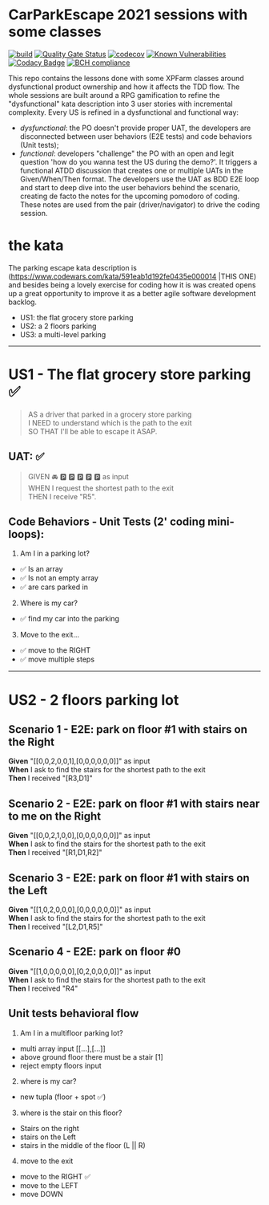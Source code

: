 # CarParkEscape 2021 sessions with some classes
[![build](https://github.com/undeadgrishnackh/CarParkEscape2021/workflows/CI%20Build%20gate./badge.svg)](https://github.com/undeadgrishnackh/CarParkEscape2021/actions?query=workflow%3A%22CI+Build+gate.%22)
[![Quality Gate Status](https://sonarcloud.io/api/project_badges/measure?project=undeadgrishnackh_CarParkEscape2021&metric=alert_status)](https://sonarcloud.io/dashboard?id=undeadgrishnackh_CarParkEscape2021)
[![codecov](https://codecov.io/gh/undeadgrishnackh/CarParkEscape2021/branch/master/graph/badge.svg)](https://codecov.io/gh/undeadgrishnackh/CarParkEscape2021)
[![Known Vulnerabilities](https://snyk.io/test/github/undeadgrishnackh/CarParkEscape2021/badge.svg)](https://snyk.io/test/github/undeadgrishnackh/CarParkEscape2021/)
[![Codacy Badge](https://api.codacy.com/project/badge/Grade/c8e046ebad254148950f6fea8f671594)](https://app.codacy.com/gh/undeadgrishnackh/CarParkEscape2021/dashboard)
[![BCH compliance](https://bettercodehub.com/edge/badge/undeadgrishnackh/CarParkEscape2021?branch=master)](https://bettercodehub.com/)

This repo contains the lessons done with some XPFarm classes around dysfunctional product ownership and how it affects the TDD flow. The whole sessions are built around a RPG gamification to refine the "dysfunctional" kata description into 3 user stories with incremental complexity. Every US is refined in a dysfunctional and functional way:
- *dysfunctional*: the PO doesn't provide proper UAT, the developers are disconnected between user behaviors (E2E tests) and code behaviors (Unit tests);
- *functional*: developers "challenge" the PO with an open and legit question 'how do you wanna test the US during the demo?'. It triggers a functional ATDD discussion that creates one or multiple UATs in the Given/When/Then format. The developers use the UAT as BDD E2E loop and start to deep dive into the user behaviors behind the scenario, creating de facto the notes for the upcoming pomodoro of coding. These notes are used from the pair (driver/navigator) to drive the coding session.

# the kata
The parking escape kata description is (https://www.codewars.com/kata/591eab1d192fe0435e000014 |THIS ONE) and besides being a lovely exercise for coding how it is was created opens up a great opportunity to improve it as a better agile software development backlog.
- US1: the flat grocery store parking
- US2: a 2 floors parking
- US3: a multi-level parking

---
# US1 - The flat grocery store parking ✅ 
> AS a driver that parked in a grocery store parking \
> I NEED to understand which is the path to the exit \
> SO THAT I'll be able to escape it ASAP.

## UAT: ✅ 
>GIVEN 🚘 🅿️ 🅿️ 🅿️ 🅿️ 🅿️ as input \
>WHEN I request the shortest path to the exit \
>THEN I receive "R5".

## Code Behaviors - Unit Tests (2' coding mini-loops):
1. Am I in a parking lot?
 - ✅ Is an array
 - ✅ Is not an empty array
 - ✅ are cars parked in

2. Where is my car? 
 - ✅ find my car into the parking

3. Move to the exit... 
 - ✅ move to the RIGHT 
 - ✅ move multiple steps

---
# US2 - 2 floors parking lot
## Scenario 1 - E2E: park on floor #1 with stairs on the Right
**Given** "[[0,0,2,0,0,1],[0,0,0,0,0,0]]" as input\
**When** I ask to find the stairs for the shortest path to the exit\
**Then** I received "[R3,D1]"
## Scenario 2 - E2E: park on floor #1 with stairs near to me on the Right
**Given** "[[0,0,2,1,0,0],[0,0,0,0,0,0]]" as input\
**When** I ask to find the stairs for the shortest path to the exit\
**Then** I received "[R1,D1,R2]"
## Scenario 3 - E2E: park on floor #1 with stairs on the Left
**Given** "[[1,0,2,0,0,0],[0,0,0,0,0,0]]" as input\
**When** I ask to find the stairs for the shortest path to the exit\
**Then** I received "[L2,D1,R5]"
## Scenario 4 - E2E: park on floor #0
**Given** "[[1,0,0,0,0,0],[0,2,0,0,0,0]]" as input\
**When** I ask to find the stairs for the shortest path to the exit\
**Then** I received "R4"


## Unit tests behavioral flow
1. Am I in a multifloor parking lot?
 - multi array input [[...],[...]]
 - above ground floor there must be a stair [1]
 - reject empty floors input
2. where is my car?
 - new tupla (floor + spot ✅)
3. where is the stair on this floor?
 - Stairs on the right
 - stairs on the Left
 - stairs in the middle of the floor (L || R)
4. move to the exit
 - move to the RIGHT ✅
 - move to the LEFT
 - move DOWN